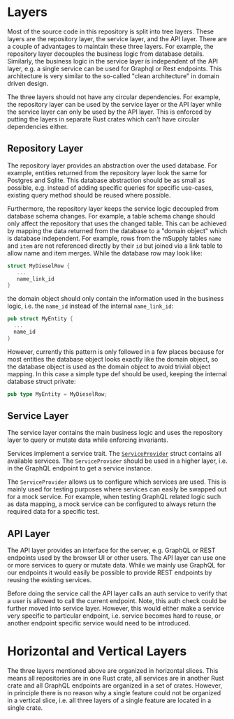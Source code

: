 # Layers

Most of the source code in this repository is split into tree layers.
These layers are the repository layer, the service layer, and the API layer.
There are a couple of advantages to maintain these three layers.
For example, the repository layer decouples the business logic from database details.
Similarly, the business logic in the service layer is independent of the API layer, e.g. a single service can be used for Graphql or Rest endpoints.
This architecture is very similar to the so-called "clean architecture" in domain driven design.

The three layers should not have any circular dependencies.
For example, the repository layer can be used by the service layer or the API layer while the service layer can only be used by the API layer.
This is enforced by putting the layers in separate Rust crates which can't have circular dependencies either.

## Repository Layer

The repository layer provides an abstraction over the used database.
For example, entities returned from the repository layer look the same for Postgres and Sqlite.
This database abstraction should be as small as possible, e.g. instead of adding specific queries for specific use-cases, existing query method should be reused where possible.

Furthermore, the repository layer keeps the service logic decoupled from database schema changes.
For example, a table schema change should only affect the repository that uses the changed table.
This can be achieved by mapping the data returned from the database to a "domain object" which is database independent.
For example, rows from the mSupply tables `name` and `item` are not referenced directly by their `id` but joined via a link table to allow name and item merges.
While the database row may look like:

```rust
struct MyDieselRow {
   ...
   name_link_id
}
```

the domain object should only contain the information used in the business logic, i.e. the `name_id` instead of the internal `name_link_id`:

```rust
pub struct MyEntity {
  ...
  name_id
}
```

However, currently this pattern is only followed in a few places because for most entities the database object looks exactly like the domain object, so the database object is used as the domain object to avoid trivial object mapping.
In this case a simple type def should be used, keeping the internal database struct private:

```rust
pub type MyEntity = MyDieselRow;
```

## Service Layer

The service layer contains the main business logic and uses the repository layer to query or mutate data while enforcing invariants.

Services implement a service trait.
The [`ServiceProvider`](service/src/service_provider.rs) struct contains all available services.
The `ServiceProvider` should be used in a higher layer, i.e. in the GraphQL endpoint to get a service instance.

The `ServiceProvider` allows us to configure which services are used.
This is mainly used for testing purposes where services can easily be swapped out for a mock service.
For example, when testing GraphQL related logic such as data mapping, a mock service can be configured to always return the required data for a specific test.

## API Layer

The API layer provides an interface for the server, e.g. GraphQL or REST endpoints used by the browser UI or other users.
The API layer can use one or more services to query or mutate data.
While we mainly use GraphQL for our endpoints it would easily be possible to provide REST endpoints by reusing the existing services.

Before doing the service call the API layer calls an auth service to verify that a user is allowed to call the current endpoint.
Note, this auth check could be further moved into service layer.
However, this would either make a service very specific to particular endpoint, i.e. service becomes hard to reuse, or another endpoint specific service would need to be introduced.

# Horizontal and Vertical Layers

The three layers mentioned above are organized in horizontal slices.
This means all repositories are in one Rust crate, all services are in another Rust crate and all GraphQL endpoints are organized in a set of crates.
However, in principle there is no reason why a single feature could not be organized in a vertical slice, i.e. all three layers of a single feature are located in a single crate.
